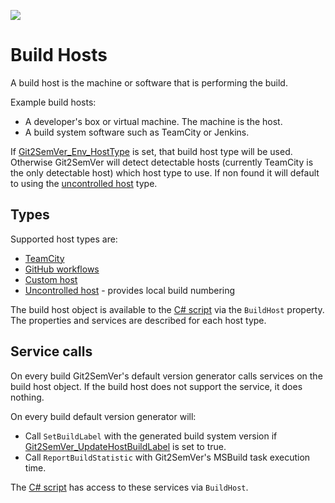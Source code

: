 ﻿---
uid: build-hosts
---
![](../Images/Git2SemVer_banner_840x70.png)

# Build Hosts

A build host is the machine or software that is performing the build.

Example build hosts:

* A developer's box or virtual machine. The machine is the host.
* A build system software such as TeamCity or Jenkins.

If [Git2SemVer_Env_HostType](xref:msbuild-properties#inputs) is set, that build host type will be used.
Otherwise Git2SemVer will detect detectable hosts (currently TeamCity is the only detectable host) which host type to use.
If non found it will default to using the [uncontrolled host](xrf:uncontrolled-host) type.

## Types

Supported host types are:

* [TeamCity](xrf:teamcity)
* [GitHub workflows](xrf:github-workflows)
* [Custom host](xrf:custom-host)
* [Uncontrolled host](xrf:uncontrolled-host) - provides local build numbering

The build host object is available to the [C# script](xref:csharp-script) via the `BuildHost` property. The properties and services are described for each host type.

## Service calls

On every build Git2SemVer's default version generator calls services on the build host object.
If the build host does not support the service, it does nothing.

On every build default version generator will:

* Call `SetBuildLabel` with the generated build system version if [Git2SemVer_UpdateHostBuildLabel](xref:msbuild-properties#inputs) is set to true.
* Call `ReportBuildStatistic` with Git2SemVer's MSBuild task execution time.

The [C# script](xref:csharp-script) has access to these services via `BuildHost`.